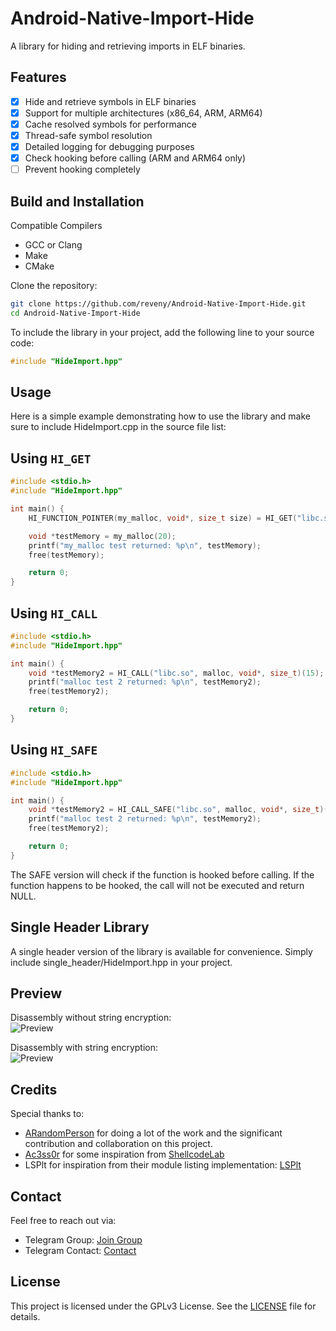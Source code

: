 # Android-Native-Import-Hide
A library for hiding and retrieving imports in ELF binaries.

## Features
- [x] Hide and retrieve symbols in ELF binaries
- [x] Support for multiple architectures (x86_64, ARM, ARM64)
- [x] Cache resolved symbols for performance
- [x] Thread-safe symbol resolution
- [x] Detailed logging for debugging purposes
- [x] Check hooking before calling (ARM and ARM64 only)
- [ ] Prevent hooking completely 

## Build and Installation
Compatible Compilers
- GCC or Clang
- Make
- CMake

Clone the repository:
```sh
git clone https://github.com/reveny/Android-Native-Import-Hide.git
cd Android-Native-Import-Hide
```

To include the library in your project, add the following line to your source code:

```cpp
#include "HideImport.hpp"
```
## Usage
Here is a simple example demonstrating how to use the library and make sure to include HideImport.cpp in the source file list:

## Using `HI_GET`
```cpp
#include <stdio.h>
#include "HideImport.hpp"

int main() {
    HI_FUNCTION_POINTER(my_malloc, void*, size_t size) = HI_GET("libc.so", "malloc");

    void *testMemory = my_malloc(20);
    printf("my_malloc test returned: %p\n", testMemory);
    free(testMemory);

    return 0;
}
```

## Using `HI_CALL`
```cpp
#include <stdio.h>
#include "HideImport.hpp"

int main() {
    void *testMemory2 = HI_CALL("libc.so", malloc, void*, size_t)(15);
    printf("malloc test 2 returned: %p\n", testMemory2);
    free(testMemory2);

    return 0;
}
```

## Using `HI_SAFE`
```cpp
#include <stdio.h>
#include "HideImport.hpp"

int main() {
    void *testMemory2 = HI_CALL_SAFE("libc.so", malloc, void*, size_t)(15);
    printf("malloc test 2 returned: %p\n", testMemory2);
    free(testMemory2);

    return 0;
}
```
The SAFE version will check if the function is hooked before calling. If the function happens to be hooked, the call will not be executed and return NULL.

## Single Header Library
A single header version of the library is available for convenience. Simply include single_header/HideImport.hpp in your project.

## Preview
Disassembly without string encryption: <br>
![Preview](https://github.com/reveny/Android-Native-Import-Hide/blob/main/images/preview.png)

Disassembly with string encryption: <br>
![Preview](https://github.com/reveny/Android-Native-Import-Hide/blob/main/images/preview2.png)

## Credits
Special thanks to:
- [ARandomPerson](https://github.com/ARandomPerson7) for doing a lot of the work and the significant contribution and collaboration on this project.
- [Ac3ss0r](https://github.com/ac3ss0r) for some inspiration from [ShellcodeLab](https://github.com/ac3ss0r/ShellcodeLab)
- LSPlt for inspiration from their module listing implementation: [LSPlt](https://github.com/LSPosed/LSPlt)

## Contact
Feel free to reach out via:
- Telegram Group: [Join Group](https://t.me/reveny1)
- Telegram Contact: [Contact](https://t.me/revenyy)

## License
This project is licensed under the GPLv3 License. See the [LICENSE](LICENSE) file for details.
